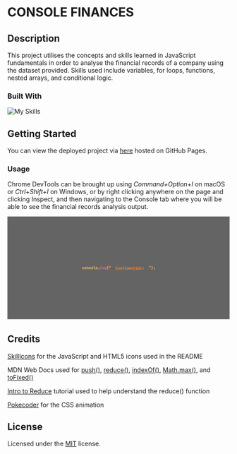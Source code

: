 # CONSOLE FINANCES

## Description

This project utilises the concepts and skills learned in JavaScript fundamentals in order to analyse the financial records of a company using the dataset provided. Skills used include variables, for loops, functions, nested arrays, and conditional logic.

### Built With

![My Skills](https://skillicons.dev/icons?i=js,html,css)

## Getting Started

You can view the deployed project via [here](https://skechekar.github.io/console-finances) hosted on GitHub Pages. 

### Usage

Chrome DevTools can be brought up using *Command+Option+I* on macOS or *Ctrl+Shift+I* on Windows, or by right clicking anywhere on the page and clicking Inspect, and then navigating to the Console tab where you will be able to see the financial records analysis output.

![gif-of-the-deployed-site](./assets/images/consolefinances.gif)

## Credits

[SkillIcons](https://skillicons.dev/) for the JavaScript and HTML5 icons used in the README

MDN Web Docs used for [push()](https://developer.mozilla.org/en-US/docs/Web/JavaScript/Reference/Global_Objects/Array/push), [reduce()](https://developer.mozilla.org/en-US/docs/Web/JavaScript/Reference/Global_Objects/Array/reduce), [indexOf()](https://developer.mozilla.org/en-US/docs/Web/JavaScript/Reference/Global_Objects/Array/indexOf),  [Math.max()](https://developer.mozilla.org/en-US/docs/Web/JavaScript/Reference/Global_Objects/Math/max), and [toFixed()](https://developer.mozilla.org/en-US/docs/Web/JavaScript/Reference/Global_Objects/Number/toFixed)

[Intro to Reduce](https://www.youtube.com/watch?v=XKD0aIA3-yM&list=PLo63gcFIe8o0nnhu0F-PpsTc8nkhNe9yu) tutorial used to help understand the reduce() function

[Pokecoder](https://codepen.io/pokecoder/pens/) for the CSS animation

## License

Licensed under the [MIT](/LICENSE) license.
